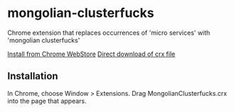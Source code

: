 mongolian-clusterfucks
=============

Chrome extension that replaces occurrences of 'micro services' with 'mongolian clusterfucks'

[Install from Chrome WebStore](https://chrome.google.com/webstore/detail/mongolianclusterfuck/hkljhfgiofjjfmckifnceipegancihoa)
[Direct download of crx file](https://github.com/danbarua/mongolian-clusterfucks/raw/master/MongolianClusterfucks.crx)


Installation
------------

In Chrome, choose Window > Extensions.  Drag MongolianClusterfucks.crx into the page that appears.

